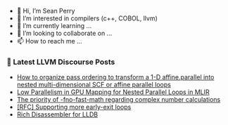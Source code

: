 - 👋 Hi, I’m Sean Perry
- 👀 I’m interested in compilers (c++, COBOL, llvm)
- 🌱 I’m currently learning ...
- 💞️ I’m looking to collaborate on ...
- 📫 How to reach me ...

<!---
s66perry/s66perry is a ✨ special ✨ repository because its `README.md` (this file) appears on your GitHub profile.
You can click the Preview link to take a look at your changes.
--->
### 📕 Latest LLVM Discourse Posts

<!-- DISCOURSE-LLVM:START -->
- [How to organize pass ordering to transform a 1-D affine.parallel into nested multi-dimensional SCF or affine parallel loops](https://discourse.llvm.org/t/how-to-organize-pass-ordering-to-transform-a-1-d-affine-parallel-into-nested-multi-dimensional-scf-or-affine-parallel-loops/84700#post_1)
- [Low Parallelism in GPU Mapping for Nested Parallel Loops in MLIR](https://discourse.llvm.org/t/low-parallelism-in-gpu-mapping-for-nested-parallel-loops-in-mlir/84670#post_3)
- [The priority of -fno-fast-math regarding complex number calculations](https://discourse.llvm.org/t/the-priority-of-fno-fast-math-regarding-complex-number-calculations/84679#post_3)
- [[RFC] Supporting more early-exit loops](https://discourse.llvm.org/t/rfc-supporting-more-early-exit-loops/84690#post_2)
- [Rich Disassembler for LLDB](https://discourse.llvm.org/t/rich-disassembler-for-lldb/76952#post_18)
<!-- DISCOURSE-LLVM:END -->
